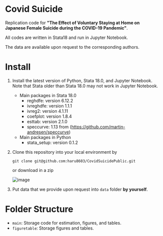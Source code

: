 # Covid Suicide
Replication code for **"The Effect of Voluntary Staying at Home on Japanese Female Suicide during the COVID-19 Pandemic"**. 

All codes are written in Stata18 and run in Jupyter Notebook. 

The data are available upon request to the corresponding authors.

# Install

1. Install the latest version of Python, Stata 18.0, and Jupyter Notebook. Note that Stata older than Stata 18.0 may not work in  Jupyter Notebook.
    - Main packages in Stata 18.0
        - reghdfe: version 6.12.2
        - ivreghdfe: version 1.1.1
        - ivreg2: version 4.1.11
        - coefplot: version 1.8.4
        - esttab: version 2.1.0
        - speccurve: 1.13 from (<a href="url">https://github.com/martin-andresen/speccurve</a>)
    - Main packages in Python
        - stata_setup: version 0.1.2
    
2. Clone this repository into your local environment by 

    ```git clone git@github.com:haru8603/CovidSuicidePublic.git```
    
   or download in a zip
   
   ![image](https://github.com/haru8603/CovidSuicidePublic/assets/38587774/d6f45e72-f433-4e1b-ae16-eec43be33354)

3. Put data that we provide upon request into ```data``` folder  **by yourself**.

# Folder Structure
- ```main```: Storage code for estimation, figures, and tables.
- ```figuretable```: Storage figures and tables.

